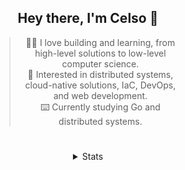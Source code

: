 <div align="center">

## Hey there, I'm Celso 🙂

<div style="max-width: 300px; ">

> 🧙‍♂️ I love building and learning, from high-level solutions to low-level computer science.<br>
> 🦉 Interested in distributed systems, cloud-native solutions, IaC, DevOps, and web development.<br>
> ⌨️ Currently studying Go and distributed systems.<br>

</div>

#

<details align="center">
<summary>Stats</summary>

<cr/>

<p style="text-align: center;">
<!--START_SECTION:waka-->

```txt
From: 01 October 2023 - To: 31 October 2023

Markdown          22 hrs 48 mins  ██████▒░░░░░░░░░░░░░░░░░░   25.61 %
Go                13 hrs 38 mins  ███▓░░░░░░░░░░░░░░░░░░░░░   15.31 %
YAML              11 hrs 56 mins  ███▒░░░░░░░░░░░░░░░░░░░░░   13.41 %
JavaScript        8 hrs 5 mins    ██▒░░░░░░░░░░░░░░░░░░░░░░   09.09 %
TypeScript        6 hrs 10 mins   █▓░░░░░░░░░░░░░░░░░░░░░░░   06.92 %
```

<!--END_SECTION:waka-->
</p>
  
<div>

<img src="http://github-readme-stats.vercel.app/api/top-langs/?username=celsobenedetti&layout=compact&custom_title=Languages&include_all_commits=true&count_private=true&langs_count=6&theme=transparent&bg_color=00000000" height="180em"/>
<img src="https://streak-stats.demolab.com?user=celsobenedetti&theme=transparent" height="180rem"/>

</div>

#

<a href="https://wakatime.com/@8a52c0fd-ec78-403a-81d0-07c674c564b3" title="Time coded since Jan 17 2022">
<img src="https://wakatime.com/badge/user/8a52c0fd-ec78-403a-81d0-07c674c564b3.svg" alt="Wakatime 2022" title="Time coded since Jan 17 2022" />
</a>

</details>

</div>
